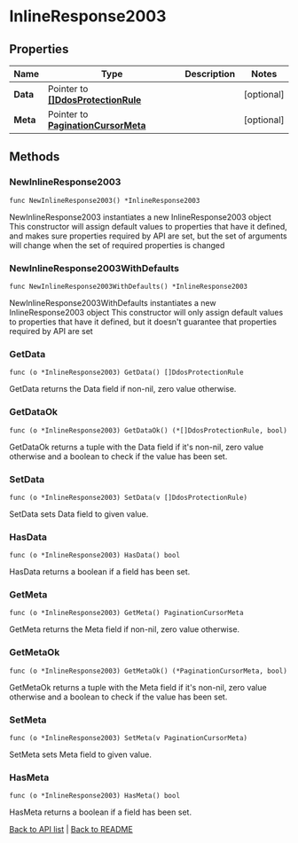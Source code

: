 # InlineResponse2003

## Properties

Name | Type | Description | Notes
------------ | ------------- | ------------- | -------------
**Data** | Pointer to [**[]DdosProtectionRule**](DdosProtectionRule.md) |  | [optional] 
**Meta** | Pointer to [**PaginationCursorMeta**](PaginationCursorMeta.md) |  | [optional] 

## Methods

### NewInlineResponse2003

`func NewInlineResponse2003() *InlineResponse2003`

NewInlineResponse2003 instantiates a new InlineResponse2003 object
This constructor will assign default values to properties that have it defined,
and makes sure properties required by API are set, but the set of arguments
will change when the set of required properties is changed

### NewInlineResponse2003WithDefaults

`func NewInlineResponse2003WithDefaults() *InlineResponse2003`

NewInlineResponse2003WithDefaults instantiates a new InlineResponse2003 object
This constructor will only assign default values to properties that have it defined,
but it doesn't guarantee that properties required by API are set

### GetData

`func (o *InlineResponse2003) GetData() []DdosProtectionRule`

GetData returns the Data field if non-nil, zero value otherwise.

### GetDataOk

`func (o *InlineResponse2003) GetDataOk() (*[]DdosProtectionRule, bool)`

GetDataOk returns a tuple with the Data field if it's non-nil, zero value otherwise
and a boolean to check if the value has been set.

### SetData

`func (o *InlineResponse2003) SetData(v []DdosProtectionRule)`

SetData sets Data field to given value.

### HasData

`func (o *InlineResponse2003) HasData() bool`

HasData returns a boolean if a field has been set.

### GetMeta

`func (o *InlineResponse2003) GetMeta() PaginationCursorMeta`

GetMeta returns the Meta field if non-nil, zero value otherwise.

### GetMetaOk

`func (o *InlineResponse2003) GetMetaOk() (*PaginationCursorMeta, bool)`

GetMetaOk returns a tuple with the Meta field if it's non-nil, zero value otherwise
and a boolean to check if the value has been set.

### SetMeta

`func (o *InlineResponse2003) SetMeta(v PaginationCursorMeta)`

SetMeta sets Meta field to given value.

### HasMeta

`func (o *InlineResponse2003) HasMeta() bool`

HasMeta returns a boolean if a field has been set.


[Back to API list](../README.md#documentation-for-api-endpoints) | [Back to README](../README.md)
